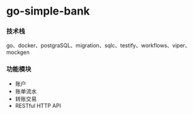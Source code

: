 # go-simple-bank

### 技术栈
go、docker、postgraSQL、migration、sqlc、testify、workflows、viper、mockgen

### 功能模块
 - 账户
 - 账单流水
 - 转账交易
 - RESTful HTTP API